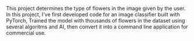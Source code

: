 
This project determines the type of flowers in the image given by the user. 
In this project, I've first developed code for an image classifier built with PyTorch, Trained the model with thousands of flowers in the dataset using several algoritms and AI, then convert it into a command line application for commercial use.

